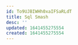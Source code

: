 ```yaml
---
id: To9UJBIWHh0xaIFSaRLdT
title: Sql Smash
desc: ''
updated: 1641455275554
created: 1641455275554
---
```


